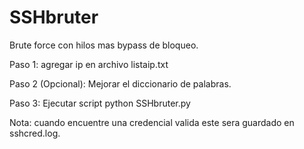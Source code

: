 # SSHbruter
Brute force con hilos mas bypass de bloqueo.

Paso 1:
agregar ip en archivo listaip.txt

Paso 2 (Opcional):
Mejorar el diccionario de palabras.

Paso 3:
Ejecutar script python SSHbruter.py

Nota: cuando encuentre una credencial valida este sera guardado en sshcred.log.
